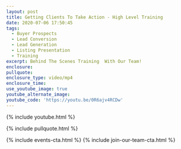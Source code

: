 ```yaml
---
layout: post
title: Getting Clients To Take Action - High Level Training
date: 2020-07-06 17:50:45
tags:
  - Buyer Prospects
  - Lead Conversion
  - Lead Generation
  - Listing Presentation
  - Training
excerpt: Behind The Scenes Training  With Our Team!
enclosure:
pullquote:
enclosure_type: video/mp4
enclosure_time:
use_youtube_image: true
youtube_alternate_image:
youtube_code: 'https://youtu.be/0R6ajv4RCDw'
---
```


{% include youtube.html %}

{% include pullquote.html %}

{% include events-cta.html %} {% include join-our-team-cta.html %}
